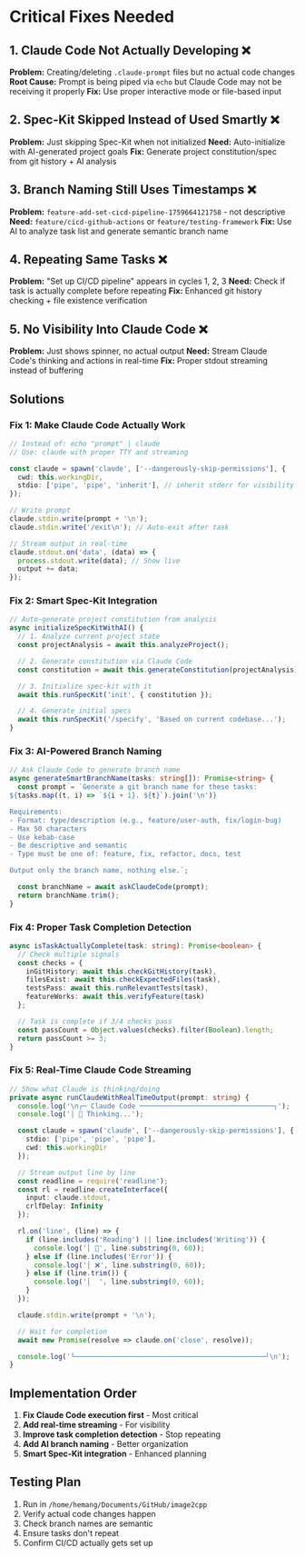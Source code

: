 # Critical Fixes Needed

## 1. Claude Code Not Actually Developing ❌
**Problem:** Creating/deleting `.claude-prompt` files but no actual code changes
**Root Cause:** Prompt is being piped via `echo` but Claude Code may not be receiving it properly
**Fix:** Use proper interactive mode or file-based input

## 2. Spec-Kit Skipped Instead of Used Smartly ❌
**Problem:** Just skipping Spec-Kit when not initialized
**Need:** Auto-initialize with AI-generated project goals
**Fix:** Generate project constitution/spec from git history + AI analysis

## 3. Branch Naming Still Uses Timestamps ❌
**Problem:** `feature-add-set-cicd-pipeline-1759664121758` - not descriptive
**Need:** `feature/cicd-github-actions` or `feature/testing-framework`
**Fix:** Use AI to analyze task list and generate semantic branch name

## 4. Repeating Same Tasks ❌
**Problem:** "Set up CI/CD pipeline" appears in cycles 1, 2, 3
**Need:** Check if task is actually complete before repeating
**Fix:** Enhanced git history checking + file existence verification

## 5. No Visibility Into Claude Code ❌
**Problem:** Just shows spinner, no actual output
**Need:** Stream Claude Code's thinking and actions in real-time
**Fix:** Proper stdout streaming instead of buffering

## Solutions

### Fix 1: Make Claude Code Actually Work
```typescript
// Instead of: echo "prompt" | claude
// Use: claude with proper TTY and streaming

const claude = spawn('claude', ['--dangerously-skip-permissions'], {
  cwd: this.workingDir,
  stdio: ['pipe', 'pipe', 'inherit'], // inherit stderr for visibility
});

// Write prompt
claude.stdin.write(prompt + '\n');
claude.stdin.write('/exit\n'); // Auto-exit after task

// Stream output in real-time
claude.stdout.on('data', (data) => {
  process.stdout.write(data); // Show live
  output += data;
});
```

### Fix 2: Smart Spec-Kit Integration
```typescript
// Auto-generate project constitution from analysis
async initializeSpecKitWithAI() {
  // 1. Analyze current project state
  const projectAnalysis = await this.analyzeProject();

  // 2. Generate constitution via Claude Code
  const constitution = await this.generateConstitution(projectAnalysis);

  // 3. Initialize spec-kit with it
  await this.runSpecKit('init', { constitution });

  // 4. Generate initial specs
  await this.runSpecKit('/specify', 'Based on current codebase...');
}
```

### Fix 3: AI-Powered Branch Naming
```typescript
// Ask Claude Code to generate branch name
async generateSmartBranchName(tasks: string[]): Promise<string> {
  const prompt = `Generate a git branch name for these tasks:
${tasks.map((t, i) => `${i + 1}. ${t}`).join('\n')}

Requirements:
- Format: type/description (e.g., feature/user-auth, fix/login-bug)
- Max 50 characters
- Use kebab-case
- Be descriptive and semantic
- Type must be one of: feature, fix, refactor, docs, test

Output only the branch name, nothing else.`;

  const branchName = await askClaudeCode(prompt);
  return branchName.trim();
}
```

### Fix 4: Proper Task Completion Detection
```typescript
async isTaskActuallyComplete(task: string): Promise<boolean> {
  // Check multiple signals
  const checks = {
    inGitHistory: await this.checkGitHistory(task),
    filesExist: await this.checkExpectedFiles(task),
    testsPass: await this.runRelevantTests(task),
    featureWorks: await this.verifyFeature(task)
  };

  // Task is complete if 3/4 checks pass
  const passCount = Object.values(checks).filter(Boolean).length;
  return passCount >= 3;
}
```

### Fix 5: Real-Time Claude Code Streaming
```typescript
// Show what Claude is thinking/doing
private async runClaudeWithRealTimeOutput(prompt: string) {
  console.log('\n┌─ Claude Code ─────────────────────────────────┐');
  console.log('│ 💭 Thinking...');

  const claude = spawn('claude', ['--dangerously-skip-permissions'], {
    stdio: ['pipe', 'pipe', 'pipe'],
    cwd: this.workingDir
  });

  // Stream output line by line
  const readline = require('readline');
  const rl = readline.createInterface({
    input: claude.stdout,
    crlfDelay: Infinity
  });

  rl.on('line', (line) => {
    if (line.includes('Reading') || line.includes('Writing')) {
      console.log('│ 📝', line.substring(0, 60));
    } else if (line.includes('Error')) {
      console.log('│ ❌', line.substring(0, 60));
    } else if (line.trim()) {
      console.log('│  ', line.substring(0, 60));
    }
  });

  claude.stdin.write(prompt + '\n');

  // Wait for completion
  await new Promise(resolve => claude.on('close', resolve));

  console.log('└───────────────────────────────────────────────┘\n');
}
```

## Implementation Order

1. **Fix Claude Code execution first** - Most critical
2. **Add real-time streaming** - For visibility
3. **Improve task completion detection** - Stop repeating
4. **Add AI branch naming** - Better organization
5. **Smart Spec-Kit integration** - Enhanced planning

## Testing Plan

1. Run in `/home/hemang/Documents/GitHub/image2cpp`
2. Verify actual code changes happen
3. Check branch names are semantic
4. Ensure tasks don't repeat
5. Confirm CI/CD actually gets set up
